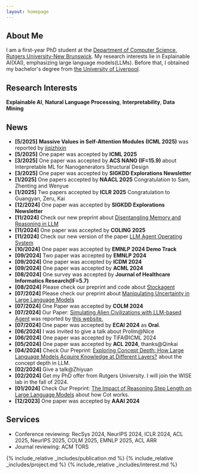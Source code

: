 ```yaml
---
layout: homepage
---
```


## About Me

I am a first-year PhD student at the [Department of Computer Science, Rutgers University-New Brunswick](https://newbrunswick.rutgers.edu/). My research interests lie in Explainable AI(XAI), emphasizing large language models(LLMs). Before that, I obtained my bachelor's degree from [the University of Liverpool](https://www.liverpool.ac.uk/).


## Research Interests

**Explainable AI**, **Natural Language Processing**, **Interpretability**, **Data Mining**

## News
- **[5/2025]** **Massive Values in Self-Attention Modules (ICML 2025)** was reported by [jiqizhixin](https://www.jiqizhixin.com/articles/2025-05-06-6)
- **[5/2025]** One paper was accepted by **ICML 2025**	
- **[3/2025]** One paper was accepted by **ACS NANO (IF=15.9)** about Interpretable ML for Nanogenerators Structural Design
- **[3/2025]** One paper was accepted by **SIGKDD Explorations Newsletter**
- **[1/2025]** One papers accepted by **NAACL 2025** Congratulation to Sam, Zhenting and Wenyue
- **[1/2025]** Two papers accepted by **ICLR 2025** Congratulation to Guangyan, Zeru, Kai
- **[12/2024]** One paper was accepted by **SIGKDD Explorations Newsletter**
- **[11/2024]** Check our new preprint about [Disentangling Memory and Reasoning in LLM](https://arxiv.org/abs/2411.13504)
- **[11/2024]** One paper was accepted by **COLING 2025**
- **[11/2024]** Check our new version of the paper [LLM Agent Operating System](https://arxiv.org/abs/2403.16971)
- **[10/2024]** One paper was accepted by **EMNLP 2024 Demo Track**
- **[09/2024]** Two paper was accepted by **EMNLP 2024**
- **[09/2024]** One paper was accepted by **ICDM 2024**
- **[09/2024]** One paper was accepted by **ACML 2024**
- **[08/2024]** One survey was accepted by **Journal of Healthcare Informatics Research(IF=5.7)**
- **[08/2024]** Please check our preprint and code about [Stockagent](https://arxiv.org/abs/2407.18957)
- **[07/2024]** Please check our preprint about [Manipulating Uncertainty in Large Language Models](https://arxiv.org/abs/2407.11282)
- **[07/2024]** One Paper was accepted by **COLM 2024**
- **[07/2024]** Our Paper: [Simulating Alien Civilizations with LLM-based Agent](https://arxiv.org/abs/2402.13184) was reported by [this website.](https://thedebrief.org/cutting-edge-ai-program-cosmoagent-simulates-first-contact-with-alien-civilizations/)
- **[07/2024]** One paper was accepted by **ECAI 2024** as **Oral**.
- **[06/2024]** I was invited to give a talk about Prollm@Nice
- **[06/2024]** One paper was accepted by TiFA@ICML 2024
- **[05/2024]** One paper was accepted by **ACL 2024**, thanks@Qinkai 
- **[04/2024]** Check Our Preprint: [Exploring Concept Depth: How Large Language Models Acquire Knowledge at Different Layers?](https://arxiv.org/abs/2404.07066#:~:text=10%20Apr%202024%5D-,Exploring%20Concept%20Depth%3A%20How%20Large%20Language,Acquire%20Knowledge%20at%20Different%20Layers%3F&text=This%20paper%20studies%20the%20phenomenon,fully%20acquired%20with%20deeper%20layers.) about the concept depth in LLM.
- **[02/2024]** Give a talk@Zhiyuan 
- **[02/2024]** Get my PhD offer from Rutgers University. I will join the WISE lab in the fall of 2024.
- **[01/2024]** Check Our Preprint: [The Impact of Reasoning Step Length on Large Language Models](https://arxiv.org/pdf/2401.04925.pdf) about how Cot works.
- **[12/2023]** One paper was accepted by **AAAI 2024**



## Services
- Conference reviewing: RecSys 2024, NeurIPS 2024, ICLR 2024, ACL 2025, NeurIPS 2025, COLM 2025, EMNLP 2025, ACL ARR
- Journal reviewing: ACM TORS
  
{% include_relative _includes/publication.md %}
{% include_relative _includes/project.md %}
{% include_relative _includes/interest.md %}

